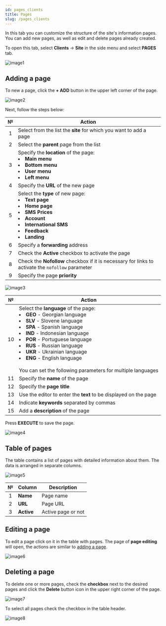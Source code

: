 ```yaml
---
id: pages_clients
title: Pages
slug: /pages_clients
---
```


In this tab you can customize the structure of the site's information pages. You can add new pages, as well as edit and delete pages already created.

To open this tab, select **Clients** → **Site** in the side menu and select **PAGES** tab.

![image1](/img/en/clients_site_pages/image1.png)

## Adding a page

To new a page, click the **+ ADD** button in the upper left corner of the page.

![image2](/img/en/clients_site_pages/image2.png)

Next, follow the steps below:

|  №  | Action |
| :-: | ------ |
| 1 | Select from the list the **site** for which you want to add a page |
| 2 | Select the **parent** page from the list |
| 3 | Specify the **location** of the page: <li>**Main menu**</li><li>**Bottom menu**</li><li>**User menu**</li><li>**Left menu**</li> |
| 4 | Specify the **URL** of the new page |
| 5 | Select the **type** of new page: <li>**Text page**</li><li>**Home page**</li><li>**SMS Prices**</li><li>**Account**</li><li>**International SMS**</li><li>**Feedback**</li><li>**Landing**</li> |
| 6 | Specify a **forwarding** address |
| 7 | Check the **Active** checkbox to activate the page |
| 8 | Check the **Nofollow** checkbox if it is necessary for links to activate the `nofollow` parameter |
| 9 | Specify the page **priority** |

![image3](/img/en/clients_site_pages/image3.png)

|  №  | Action |
| :-: | ------ |
| 10 | Select the **language** of the page: <li>**GEO** - Georgian language</li><li>**SLV** - Slovene language</li><li>**SPA** - Spanish language</li><li>**IND** - Indonesian language</li><li>**POR** - Portuguese language</li><li>**RUS** - Russian language</li><li>**UKR** - Ukrainian language</li><li>**ENG** - English language</li> <br/> You can set the following parameters for multiple languages |
| 11 | Specify the **name** of the page |
| 12 | Specify the **page title** |
| 13 | Use the editor to enter the **text** to be displayed on the page |
| 14 | Indicate **keywords** separated by commas |
| 15 | Add a **description** of the page |

Press **EXECUTE** to save the page.

![image4](/img/en/clients_site_pages/image4.png)

## Table of pages

The table contains a list of pages with detailed information about them. The data is arranged in separate columns.

![image5](/img/en/clients_site_pages/image5.png)

|  №  | Column | Description |
| :-: | ------ | ----------- |
| 1 | **Name** | Page name |
| 2 | **URL** | Page URL |
| 3 | **Active** | Active page or not |

## Editing a page

To edit a page click on it in the table with pages. The page of **page editing** will open, the actions are similar to [adding a page](#adding-a-page).

![image6](/img/en/clients_site_pages/image6.png)

## Deleting a page

To delete one or more pages, check the **checkbox** next to the desired pages and click the **Delete** button icon in the upper right corner of the page.

![image7](/img/en/clients_site_pages/image7.png)

To select all pages check the checkbox in the table header.

![image8](/img/en/clients_site_pages/image8.png)
